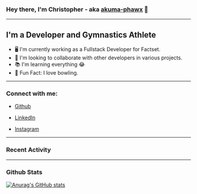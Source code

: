 ### Hey there, I'm Christopher - aka [akuma-phawx](https://github.com/akuma-phawx) 👋

---

## I'm a Developer and Gymnastics Athlete

- 🖥️ I'm currently working as a Fullstack Developer for Factset.
- 🤲 I'm looking to collaborate with other developers in various projects.
- 📚 I'm learning everything 😂
- 🎳 Fun Fact: I love bowling.

---

### Connect with me:

- [Github](https://github.com/akuma-phawx)

- [LinkedIn](https://www.linkedin.com/in/christopher-vradis-3b9a68151/)

- [Instagram](https://www.instagram.com/chris.vrd_sw/)

---

### Recent Activity

<!--START_SECTION:activity-->
<!--END_SECTION:activity-->

---

### Github Stats

[![Anurag's GitHub stats](https://github-readme-stats.vercel.app/api?username=akuma-phawx)](https://github.com/akuma-phawx/github-readme-stats)
